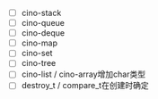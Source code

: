- [ ] cino-stack
- [ ] cino-queue
- [ ] cino-deque
- [ ] cino-map
- [ ] cino-set
- [ ] cino-tree
- [ ] cino-list / cino-array增加char类型
- [ ] destroy_t / compare_t在创建时确定